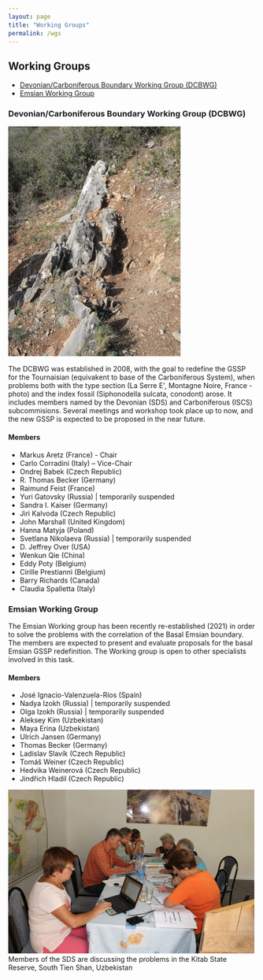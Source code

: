 ```yaml
---
layout: page
title: "Working Groups"
permalink: /wgs
---
```

## Working Groups

* [Devonian/Carboniferous Boundary Working Group (DCBWG)](#devoniancarboniferous-boundary-working-group-dcbwg)
* [Emsian Working Group](#emsian-working-group)

### Devonian/Carboniferous Boundary Working Group (DCBWG)

![](images/wg-dcb-LaSerreSection.jpg)

The DCBWG was established in 2008, with the goal to redefine the GSSP for the Tournaisian (equivakent to base of the Carboniferous System), when problems both with the type section (La Serre E', Montagne Noire, France - photo) and the index fossil (Siphonodella sulcata, conodont) arose. It includes members named by the Devonian (SDS) and Carboniferous (ISCS) subcommisions.
Several meetings and workshop took place up to now, and the new GSSP is expected to be proposed in the near future. 

#### Members
* Markus Aretz (France) - Chair
* Carlo Corradini (Italy) – Vice-Chair
* Ondrej Babek (Czech Republic)
* R. Thomas Becker (Germany)
* Raimund Feist (France)
* Yuri Gatovsky (Russia)  |  temporarily suspended
* Sandra I. Kaiser (Germany)
* Jiri Kalvoda (Czech Republic)
* John Marshall (United Kingdom)
* Hanna Matyja (Poland)
* Svetlana Nikolaeva (Russia)  |  temporarily suspended
* D. Jeffrey Over (USA)
* Wenkun Qie (China)
* Eddy Poty (Belgium)
* Cirille Prestianni (Belgium)
* Barry Richards (Canada)
* Claudia Spalletta (Italy)

### Emsian Working Group

The Emsian Working group has been recently re-established (2021) in order to solve the problems with the correlation of the Basal Emsian boundary. The members are expected to present and evaluate proposals for the basal Emsian GSSP redefinition. The Working group is open to other specialists involved in this task. 

#### Members
* José Ignacio-Valenzuela-Ríos (Spain)
* Nadya Izokh (Russia)  |  temporarily suspended
* Olga Izokh (Russia)  |  temporarily suspended
* Aleksey Kim (Uzbekistan)
* Maya Erina (Uzbekistan)
* Ulrich Jansen (Germany)
* Thomas Becker (Germany)
* Ladislav Slavík (Czech Republic)
* Tomáš Weiner (Czech Republic)
* Hedvika Weinerová (Czech Republic)
* Jindřich Hladil (Czech Republic)

![](images/wg-EmsianTeam.jpg)  
Members of the SDS are discussing the problems in the Kitab State Reserve, South Tien Shan, Uzbekistan